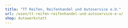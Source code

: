 ```yaml
---
title: "TT Reifen, Reifenhandel und Autoservice e.U."
url: /wien/tt-reifen-reifenhandel-und-autoservice-e-u/
shop: Autowerkstatt
---
```

